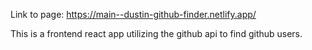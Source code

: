 Link to page: https://main--dustin-github-finder.netlify.app/

This is a frontend react app utilizing the github api to find github users.
